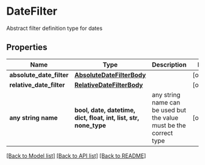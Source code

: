 # DateFilter

Abstract filter definition type for dates

## Properties
Name | Type | Description | Notes
------------ | ------------- | ------------- | -------------
**absolute_date_filter** | [**AbsoluteDateFilterBody**](AbsoluteDateFilterBody.md) |  | [optional] 
**relative_date_filter** | [**RelativeDateFilterBody**](RelativeDateFilterBody.md) |  | [optional] 
**any string name** | **bool, date, datetime, dict, float, int, list, str, none_type** | any string name can be used but the value must be the correct type | [optional]

[[Back to Model list]](../README.md#documentation-for-models) [[Back to API list]](../README.md#documentation-for-api-endpoints) [[Back to README]](../README.md)


